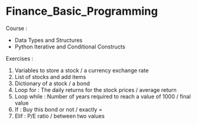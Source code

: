 # Finance_Basic_Programming

Course : 
- Data Types and Structures
- Python Iterative and Conditional Constructs

Exercises : 
1) Variables to store a stock / a currency exchange rate
2) List of stocks and add items 
3) Dictionary of a stock / a bond
4) Loop for : The daily returns for the stock prices / average return 
5) Loop while : Number of years required to reach a value of 1000 / final value
6) If : Buy this bond or not / exactly = 
7) Elif : P/E ratio / between two values
